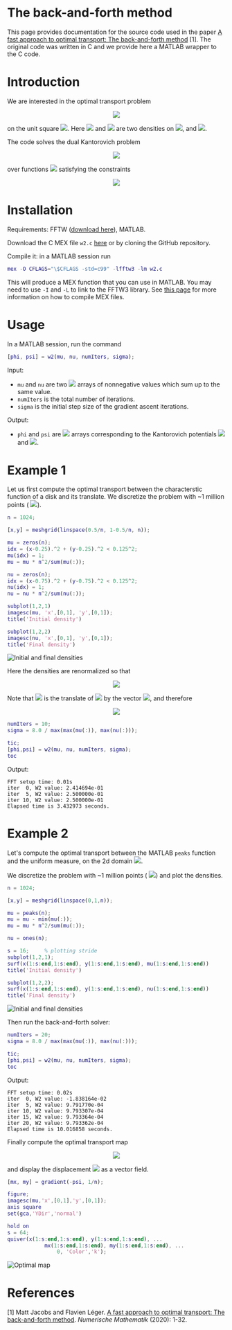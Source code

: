 

# The back-and-forth method

This page provides documentation for the source code used in the paper [A fast approach to optimal transport: The back-and-forth method](https://arxiv.org/pdf/1905.12154.pdf) [1]. The original code was written in C and we provide here a MATLAB wrapper to the C code.



# Introduction


We are interested in the optimal transport problem


<!-- $$
\displaystyle \frac 1 2 W_{\!2}^2(\mu,\!\nu)=\min_{T_{\#}\mu=\nu} \int_{\Omega} \frac 1 2 \lVert T(x)-x\rVert^2 \,\mu(x)dx,
$$ --> 

<div align="center"><img src="https://render.githubusercontent.com/render/math?math=%5Cdisplaystyle%20%5Cfrac%201%202%20W_%7B%5C!2%7D%5E2(%5Cmu%2C%5C!%5Cnu)%3D%5Cmin_%7BT_%7B%5C%23%7D%5Cmu%3D%5Cnu%7D%20%5Cint_%7B%5COmega%7D%20%5Cfrac%201%202%20%5ClVert%20T(x)-x%5CrVert%5E2%20%5C%2C%5Cmu(x)dx%2C"></div>


on the unit square <!-- $\Omega=[0,1]^2$ --> <img src="https://render.githubusercontent.com/render/math?math=%5COmega%3D%5B0%2C1%5D%5E2">. Here <!-- $\mu$ --> <img src="https://render.githubusercontent.com/render/math?math=%5Cmu"> and <!-- $\nu$ --> <img src="https://render.githubusercontent.com/render/math?math=%5Cnu"> are two densities on <!-- $\Omega$ --> <img src="https://render.githubusercontent.com/render/math?math=%5COmega">, and  <!-- $\lVert x-y\rVert^2=(x_1-y_1)^2+(x_2-y_2)^2$ --> <img src="https://render.githubusercontent.com/render/math?math=%5ClVert%20x-y%5CrVert%5E2%3D(x_1-y_1)%5E2%2B(x_2-y_2)%5E2">. 


The code solves the dual Kantorovich problem
<!-- $$
\max_{\phi,\psi} \int_{\Omega} \phi(y)\,\nu(y)dy + \int_{\Omega} \psi(x)\,\mu(x)dx,
$$ --> 

<div align="center"><img src="https://render.githubusercontent.com/render/math?math=%5Cdisplaystyle%20%5Cmax_%7B%5Cphi%2C%5Cpsi%7D%20%5Cint_%7B%5COmega%7D%20%5Cphi(y)%5C%2C%5Cnu(y)dy%20%2B%20%5Cint_%7B%5COmega%7D%20%5Cpsi(x)%5C%2C%5Cmu(x)dx%2C"></div>

over functions <!-- $\phi,\psi\colon\Omega\to\mathbb{R}$ --> <img src="https://render.githubusercontent.com/render/math?math=%5Cphi%2C%5Cpsi%5Ccolon%5COmega%5Cto%5Cmathbb%7BR%7D"> satisfying the constraints


<!-- $$
\displaystyle \phi(y)+\psi(x)\le \frac 1 2 \lVert x-y\rVert^2
$$ --> 

<div align="center"><img src="https://render.githubusercontent.com/render/math?math=%5Cdisplaystyle%20%5Cphi(y)%2B%5Cpsi(x)%5Cle%20%5Cfrac%201%202%20%5ClVert%20x-y%5CrVert%5E2."></div>

# Installation


Requirements: FFTW ([download here](http://www.fftw.org/)), MATLAB.

Download the C MEX file `w2.c` [here](lalala) or by cloning the GitHub repository.

Compile it: in a MATLAB session run
```matlab
mex -O CFLAGS="\$CFLAGS -std=c99" -lfftw3 -lm w2.c 
```
This will produce a MEX function that you can use in MATLAB. You may need to use `-I` and `-L` to link to the FFTW3 library. See [this page](https://www.mathworks.com/help/matlab/matlab_external/build-an-executable-mex-file.html) for more information on how to compile MEX files. 



# Usage

In a MATLAB session, run the command
```matlab
[phi, psi] = w2(mu, nu, numIters, sigma);
```

Input:

* `mu` and `nu` are two <!-- $N\times M$ --> <img src="https://render.githubusercontent.com/render/math?math=N%5Ctimes%20M"> arrays of nonnegative values which sum up to the same value.
* `numIters` is the total number of iterations.
* `sigma` is the initial step size of the gradient ascent iterations.

Output:

* `phi` and `psi` are <!-- $N\times M$ --> <img src="https://render.githubusercontent.com/render/math?math=N%5Ctimes%20M"> arrays corresponding to the Kantorovich potentials <!-- $\phi$ --> <img src="https://render.githubusercontent.com/render/math?math=%5Cphi"> and <!-- $\psi$ --> <img src="https://render.githubusercontent.com/render/math?math=%5Cpsi">. 



Example 1
=========
Let us first compute the optimal transport between the characterstic function of a disk and its translate. We discretize the problem with ~1 million points (<!-- $1024\times 1024$ --> <img src="https://render.githubusercontent.com/render/math?math=1024%5Ctimes%201024">).

```matlab
n = 1024;

[x,y] = meshgrid(linspace(0.5/n, 1-0.5/n, n));

mu = zeros(n);
idx = (x-0.25).^2 + (y-0.25).^2 < 0.125^2;
mu(idx) = 1;
mu = mu * n^2/sum(mu(:));

nu = zeros(n);
idx = (x-0.75).^2 + (y-0.75).^2 < 0.125^2;
nu(idx) = 1;
nu = nu * n^2/sum(nu(:));

subplot(1,2,1)
imagesc(mu, 'x',[0,1], 'y',[0,1]);
title('Initial density')

subplot(1,2,2)
imagesc(nu, 'x',[0,1], 'y',[0,1]);
title('Final density')    
```


![Initial and final densities](densities1.png)
	

Here the densities are renormalized so that 
<!-- $$
\displaystyle \int_\Omega\mu(x)dx=\int_\Omega\nu(x)dx=1.
$$ --> 

<div align="center"><img src="https://render.githubusercontent.com/render/math?math=%5Cdisplaystyle%20%5Cint_%5COmega%5Cmu(x)dx%3D%5Cint_%5COmega%5Cnu(x)dx%3D1."></div> 

Note that <!-- $\nu$ --> <img src="https://render.githubusercontent.com/render/math?math=%5Cnu">  is the translate of <!-- $\mu$ --> <img src="https://render.githubusercontent.com/render/math?math=%5Cmu"> by the vector <!-- $(1/2, 1/2)$ --> <img src="https://render.githubusercontent.com/render/math?math=(1%2F2%2C%201%2F2)">, and therefore 

<!-- $$
\displaystyle\frac 1 2 W_{\!2}^2(\mu,\!\nu)=\frac 1 4.
$$ --> 

<div align="center"><img src="https://render.githubusercontent.com/render/math?math=%5Cdisplaystyle%5Cfrac%201%202%20W_%7B%5C!2%7D%5E2(%5Cmu%2C%5C!%5Cnu)%3D%5Cfrac%201%204."></div>

```matlab
numIters = 10;
sigma = 8.0 / max(max(mu(:)), max(nu(:)));

tic;
[phi,psi] = w2(mu, nu, numIters, sigma);
toc
```

Output:

	FFT setup time: 0.01s
	iter  0, W2 value: 2.414694e-01
	iter  5, W2 value: 2.500000e-01
	iter 10, W2 value: 2.500000e-01
	Elapsed time is 3.432973 seconds.


# Example 2

Let's compute the optimal transport between the MATLAB `peaks` function and the uniform measure, on the 2d domain <!-- $[0,1]^2$ --> <img src="https://render.githubusercontent.com/render/math?math=%5B0%2C1%5D%5E2">.

We discretize the problem with ~1 million points (<!-- $1024\times 1024$ --> <img src="https://render.githubusercontent.com/render/math?math=1024%5Ctimes%201024">) and plot the densities.

```matlab
n = 1024;

[x,y] = meshgrid(linspace(0,1,n));

mu = peaks(n);
mu = mu - min(mu(:));
mu = mu * n^2/sum(mu(:));

nu = ones(n);

s = 16;     % plotting stride
subplot(1,2,1);
surf(x(1:s:end,1:s:end), y(1:s:end,1:s:end), mu(1:s:end,1:s:end))
title('Initial density')

subplot(1,2,2);
surf(x(1:s:end,1:s:end), y(1:s:end,1:s:end), nu(1:s:end,1:s:end))
title('Final density')
```
	
![Initial and final densities](doc/matlab_densities.png)

Then run the back-and-forth solver:

```matlab
numIters = 20;
sigma = 8.0 / max(max(mu(:)), max(nu(:)));

tic;
[phi,psi] = w2(mu, nu, numIters, sigma);
toc
```
Output:

	FFT setup time: 0.02s
	iter  0, W2 value: -1.838164e-02
	iter  5, W2 value: 9.791770e-04
	iter 10, W2 value: 9.793307e-04
	iter 15, W2 value: 9.793364e-04
	iter 20, W2 value: 9.793362e-04
	Elapsed time is 10.016858 seconds.

Finally compute the optimal transport map 

<!-- $$
T(x)=x-\nabla\psi(x)
$$ --> 

<div align="center"><img src="https://render.githubusercontent.com/render/math?math=T(x)%3Dx-%5Cnabla%5Cpsi(x)"></div>

and display the displacement <!-- $m=-\nabla\psi$ --> <img src="https://render.githubusercontent.com/render/math?math=m%3D-%5Cnabla%5Cpsi"> as a vector field.

```matlab
[mx, my] = gradient(-psi, 1/n);

figure;
imagesc(mu,'x',[0,1],'y',[0,1]);
axis square
set(gca,'YDir','normal')

hold on
s = 64;
quiver(x(1:s:end,1:s:end), y(1:s:end,1:s:end), ...
            mx(1:s:end,1:s:end), my(1:s:end,1:s:end), ...
                0, 'Color','k');
```



![Optimal map](doc/matlab_quiver.png)





# References


[1] Matt Jacobs and Flavien Léger. [A fast approach to optimal transport: The back-and-forth method](https://arxiv.org/pdf/1905.12154.pdf). *Numerische Mathematik* (2020): 1-32.




